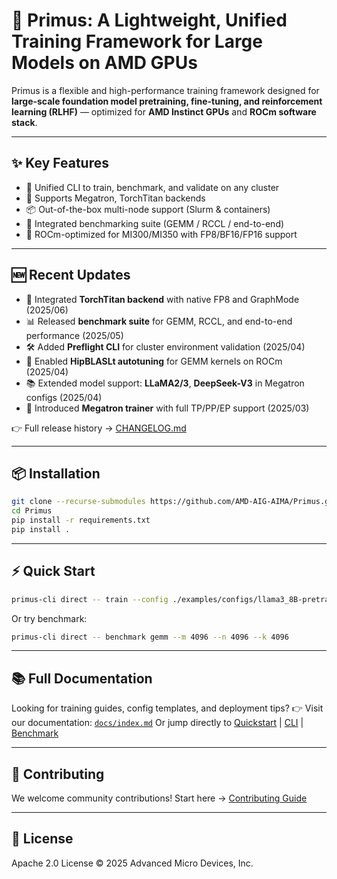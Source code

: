# 🚀 Primus: A Lightweight, Unified Training Framework for Large Models on AMD GPUs

Primus is a flexible and high-performance training framework designed for **large-scale foundation model pretraining, fine-tuning, and reinforcement learning (RLHF)** — optimized for **AMD Instinct GPUs** and **ROCm software stack**.

---

## ✨ Key Features

- 🔧 Unified CLI to train, benchmark, and validate on any cluster
- 🧠 Supports Megatron, TorchTitan backends
- 📦 Out-of-the-box multi-node support (Slurm & containers)
- 🚀 Integrated benchmarking suite (GEMM / RCCL / end-to-end)
- 🎯 ROCm-optimized for MI300/MI350 with FP8/BF16/FP16 support

---

## 🆕 Recent Updates

- 🔧 Integrated **TorchTitan backend** with native FP8 and GraphMode (2025/06)
- 📊 Released **benchmark suite** for GEMM, RCCL, and end-to-end performance (2025/05)
- 🛠️ Added **Preflight CLI** for cluster environment validation (2025/04)
- 🚀 Enabled **HipBLASLt autotuning** for GEMM kernels on ROCm (2025/04)
- 📚 Extended model support: **LLaMA2/3**, **DeepSeek-V3** in Megatron configs (2025/04)
- 🧠 Introduced **Megatron trainer** with full TP/PP/EP support (2025/03)

👉 Full release history → [CHANGELOG.md](./CHANGELOG.md)

---

## 📦 Installation

```bash
git clone --recurse-submodules https://github.com/AMD-AIG-AIMA/Primus.git
cd Primus
pip install -r requirements.txt
pip install .
```

---

## ⚡ Quick Start

```bash
primus-cli direct -- train --config ./examples/configs/llama3_8B-pretrain.yaml
```

Or try benchmark:

```bash
primus-cli direct -- benchmark gemm --m 4096 --n 4096 --k 4096
```

---

## 📚 Full Documentation

Looking for training guides, config templates, and deployment tips?
👉 Visit our documentation: [`docs/index.md`](./docs/index.md)
Or jump directly to [Quickstart](./docs/quickstart.md) | [CLI](./docs/cli.md) | [Benchmark](./docs/benchmark/overview.md)

---

## 🤝 Contributing

We welcome community contributions!
Start here → [Contributing Guide](./docs/contributing.md)

---

## 📜 License

Apache 2.0 License © 2025 Advanced Micro Devices, Inc.
